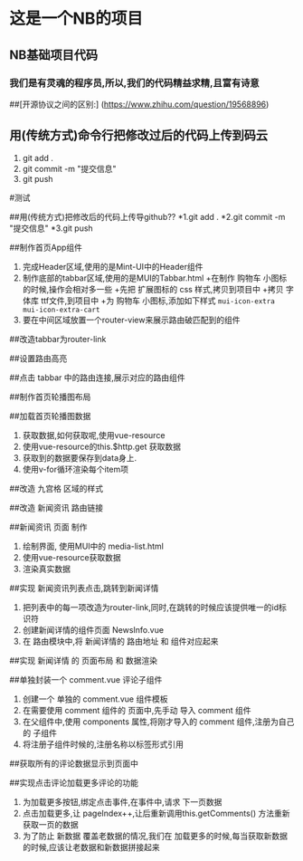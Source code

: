# 这是一个NB的项目

## NB基础项目代码

### 我们是有灵魂的程序员,所以,我们的代码精益求精,且富有诗意

##[开源协议之间的区别:]
(https://www.zhihu.com/question/19568896)

## 用(传统方式)命令行把修改过后的代码上传到码云
1. git add .
2. git commit -m "提交信息"
3. git push

#测试

##用(传统方式)把修改后的代码上传导github??
*1.git add .
*2.git commit -m "提交信息"
*3.git push

##制作首页App组件
1. 完成Header区域,使用的是Mint-UI中的Header组件
2. 制作底部的tabbar区域,使用的是MUI的Tabbar.html
    +在制作 购物车 小图标的时候,操作会相对多一些
    +先把 扩展图标的 css 样式,拷贝到项目中
    +拷贝 字体库 ttf文件,到项目中
    +为 购物车 小图标,添加如下样式 `mui-icon-extra mui-icon-extra-cart`
3. 要在中间区域放置一个router-view来展示路由破匹配到的组件

##改造tabbar为router-link

##设置路由高亮

##点击 tabbar 中的路由连接,展示对应的路由组件

##制作首页轮播图布局


##加载首页轮播图数据
1. 获取数据,如何获取呢,使用vue-resource
2. 使用vue-resource的this.$http.get 获取数据
3. 获取到的数据要保存到data身上.
4. 使用v-for循环渲染每个item项


##改造 九宫格 区域的样式


##改造 新闻资讯 路由链接

##新闻资讯 页面 制作
1. 绘制界面, 使用MUI中的 media-list.html
2. 使用vue-resource获取数据
3. 渲染真实数据

##实现 新闻资讯列表点击,跳转到新闻详情
1. 把列表中的每一项改造为router-link,同时,在跳转的时候应该提供唯一的id标识符
2. 创建新闻详情的组件页面 NewsInfo.vue
3. 在 路由模块中,将 新闻详情的 路由地址 和 组件对应起来

##实现 新闻详情 的 页面布局 和 数据渲染


##单独封装一个 comment.vue 评论子组件
1. 创建一个 单独的 comment.vue 组件模板
2. 在需要使用 comment 组件的 页面中,先手动 导入 comment 组件
3. 在父组件中,使用 components 属性,将刚才导入的 comment 组件,注册为自己的 子组件
4. 将注册子组件时候的,注册名称以标签形式引用

##获取所有的评论数据显示到页面中


##实现点击评论加载更多评论的功能
1. 为加载更多按钮,绑定点击事件,在事件中,请求 下一页数据
2. 点击加载更多,让 pageIndex++,让后重新调用this.getComments() 方法重新获取一页的数据
3. 为了防止 新数据 覆盖老数据的情况,我们在 加载更多的时候,每当获取新数据的时候,应该让老数据和新数据拼接起来